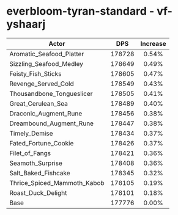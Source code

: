 # everbloom-tyran-standard - vf-yshaarj
| Actor | DPS | Increase |
|---|:---:|:---:|
|Aromatic_Seafood_Platter|178728|0.54%|
|Sizzling_Seafood_Medley|178649|0.49%|
|Feisty_Fish_Sticks|178605|0.47%|
|Revenge_Served_Cold|178549|0.43%|
|Thousandbone_Tongueslicer|178505|0.41%|
|Great_Cerulean_Sea|178489|0.40%|
|Draconic_Augment_Rune|178456|0.38%|
|Dreambound_Augment_Rune|178447|0.38%|
|Timely_Demise|178434|0.37%|
|Fated_Fortune_Cookie|178426|0.37%|
|Filet_of_Fangs|178421|0.36%|
|Seamoth_Surprise|178408|0.36%|
|Salt_Baked_Fishcake|178345|0.32%|
|Thrice_Spiced_Mammoth_Kabob|178105|0.19%|
|Roast_Duck_Delight|178101|0.18%|
|Base|177776|0.00%|
